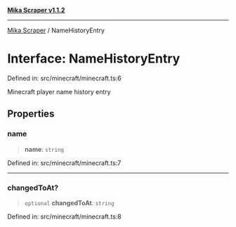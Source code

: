 [**Mika Scraper v1.1.2**](../README.md)

***

[Mika Scraper](../README.md) / NameHistoryEntry

# Interface: NameHistoryEntry

Defined in: src/minecraft/minecraft.ts:6

Minecraft player name history entry

## Properties

### name

> **name**: `string`

Defined in: src/minecraft/minecraft.ts:7

***

### changedToAt?

> `optional` **changedToAt**: `string`

Defined in: src/minecraft/minecraft.ts:8
